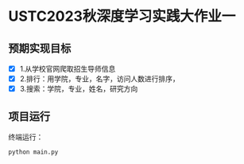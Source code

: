 # USTC2023秋深度学习实践大作业一
## 预期实现目标
- [x] 1.从学校官网爬取招生导师信息
- [x] 2.排行：用学院，专业，名字，访问人数进行排序，
- [x] 3.搜索：学院，专业，姓名，研究方向

## 项目运行
终端运行：
```
python main.py
```
